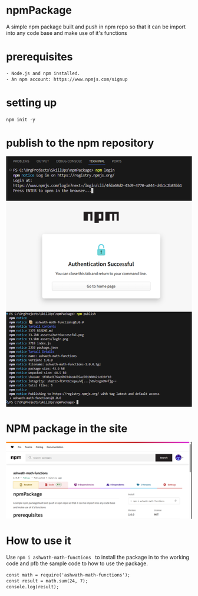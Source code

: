 # npmPackage
A simple npm package built and push in npm repo so that it can be import into any code base and make use of it's functions

# prerequisites
    - Node.js and npm installed.
    - An npm account: https://www.npmjs.com/signup

# setting up
`npm init -y`

# publish to the npm repository

![login.png](assets/login.png)
![AuthSuccessful.png](assets/AuthSuccessful.png)
![publish.png](assets/publish.png)

# NPM package in the site
![npm.png](assets/npm.png)

# How to use it
Use `npm i ashwath-math-functions ` to install the package in to the working code and pfb the sample code to how to use the package.

```
const math = require('ashwath-math-functions');
const result = math.sum(24, 7);
console.log(result);

```
